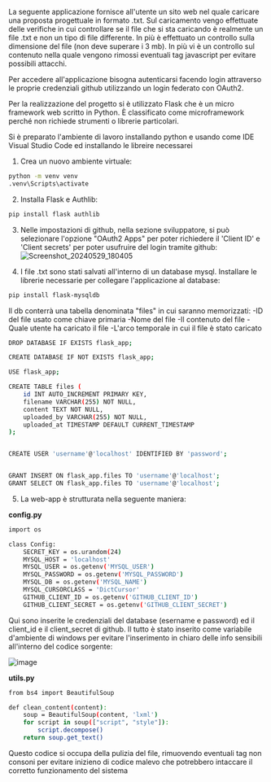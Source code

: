 La seguente applicazione fornisce all'utente un sito web nel quale caricare una proposta progettuale in formato .txt. Sul caricamento vengo effettuate delle verifiche in cui controllare se il file che si sta caricando è realmente un file .txt
e non un tipo di file differente. In più è effettuato un controllo sulla dimensione del file (non deve superare i 3 mb). In più vi è un controllo sul contenuto nella quale vengono rimossi eventuali tag javascript per evitare possibili attacchi.

Per accedere all'applicazione bisogna autenticarsi facendo login attraverso le proprie credenziali github utilizzando un login federato con OAuth2.

Per la realizzazione del progetto si è utilizzato Flask che è un micro framework web scritto in Python. È classificato come microframework perché non richiede strumenti o librerie particolari.

Si è preparato l'ambiente di lavoro installando python e usando come IDE Visual Studio Code ed installando le libreire necessarei

 1) Crea un nuovo ambiente virtuale:
``` bash
python -m venv venv
.venv\Scripts\activate
```


 2) Installa Flask e Authlib:
``` bash
pip install flask authlib
```


3) Nelle impostazioni di github, nella sezione sviluppatore, si può selezionare l'opzione "OAuth2 Apps" per poter richiedere il 'Client ID'  e 'Client secrets' per poter usufruire del login tramite github:
![Screenshot_20240529_180405](https://github.com/FrancescoScarci/SAOS-SI_Project/assets/170801341/7f72ff28-55ef-4934-a4e8-3ba1bfb43b30)


4) I file .txt sono stati salvati all'interno di un database mysql. Installare le librerie necessarie per collegare l'applicazione al database:
``` bash
pip install flask-mysqldb
```
Il db conterrà una tabella denominata "files" in cui saranno memorizzati:
-ID del file usato come chiave primaria
-Nome del file
-Il contenuto del file
-Quale utente ha caricato il file
-L'arco temporale in cui il file è stato caricato
``` bash
DROP DATABASE IF EXISTS flask_app;

CREATE DATABASE IF NOT EXISTS flask_app;

USE flask_app;

CREATE TABLE files (
    id INT AUTO_INCREMENT PRIMARY KEY,
    filename VARCHAR(255) NOT NULL,
    content TEXT NOT NULL,
    uploaded_by VARCHAR(255) NOT NULL,
    uploaded_at TIMESTAMP DEFAULT CURRENT_TIMESTAMP
);


CREATE USER 'username'@'localhost' IDENTIFIED BY 'password';


GRANT INSERT ON flask_app.files TO 'username'@'localhost';
GRANT SELECT ON flask_app.files TO 'username'@'localhost';
```


5) La web-app è strutturata nella seguente maniera:

**config.py**
``` bash
import os

class Config:
    SECRET_KEY = os.urandom(24)
    MYSQL_HOST = 'localhost'
    MYSQL_USER = os.getenv('MYSQL_USER')
    MYSQL_PASSWORD = os.getenv('MYSQL_PASSWORD')
    MYSQL_DB = os.getenv('MYSQL_NAME')
    MYSQL_CURSORCLASS = 'DictCursor'
    GITHUB_CLIENT_ID = os.getenv('GITHUB_CLIENT_ID')
    GITHUB_CLIENT_SECRET = os.getenv('GITHUB_CLIENT_SECRET')
```
Qui sono inserite le credenziali del database (esername e password) ed il client_id e  il client_secret di github. Il tutto è stato inserito come variabile d'ambiente di windows per evitare l'inserimento in chiaro delle info sensibili all'interno del codice sorgente:

![image](https://github.com/FrancescoScarci/SAOS-SI_Project/assets/170801341/bc0ecc3d-73c0-4d31-aa72-e14098857145)  

**utils.py**
``` bash
from bs4 import BeautifulSoup

def clean_content(content):
    soup = BeautifulSoup(content, 'lxml')
    for script in soup(["script", "style"]):
        script.decompose()
    return soup.get_text()
```
Questo codice si occupa della pulizia del file, rimuovendo eventuali tag non consoni per evitare inizieno di codice malevo che potrebbero intaccare il corretto funzionamento del sistema
